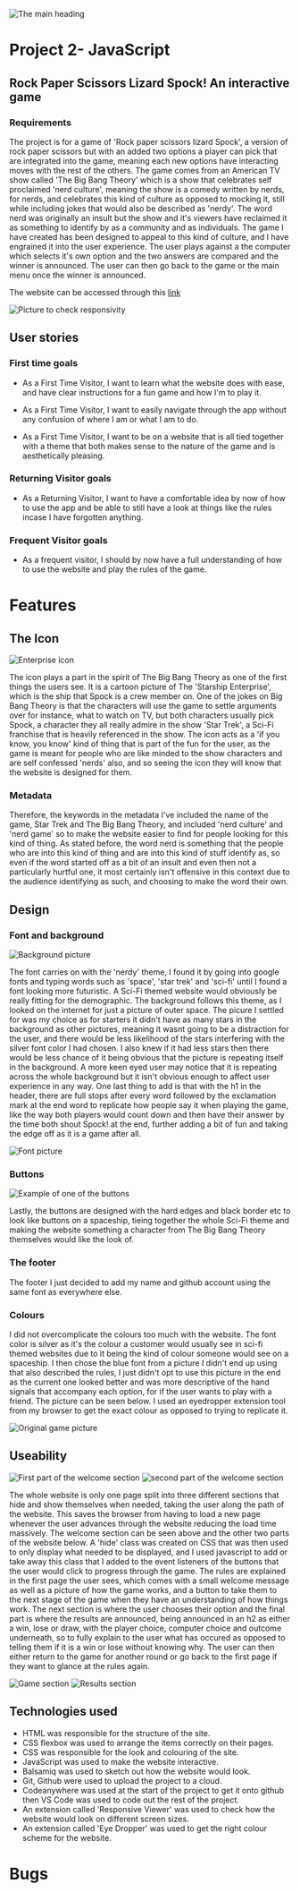 ![The main heading](assets/images/readme.pics/main-heading.png)

# Project 2- JavaScript

## Rock Paper Scissors Lizard Spock! An interactive game

### Requirements

The project is for a game of 'Rock paper scissors lizard Spock', a version of rock paper scissors but with an added two options a player can pick that are integrated into the game, meaning each new options have interacting moves with the rest of the others. The game comes from an American TV show called 'The Big Bang Theory' which is a show that celebrates self proclaimed 'nerd culture', meaning the show is a comedy written by nerds, for nerds, and celebrates this kind of culture as opposed to mocking it, still while including jokes that would also be described as 'nerdy'. The word nerd was originally an insult but the show and it's viewers have reclaimed it as something to identify by as a community and as individuals. The game I have created has been designed to appeal to this kind of culture, and I have engrained it into the user experience. The user plays against a the computer which selects it's own option and the two answers are compared and the winner is announced. The user can then go back to the game or the main menu once the winner is announced.

The website can be accessed through this [link](https://alistairdriscoll.github.io/project-2/)

![Picture to check responsivity](assets/images/readme.pics/response-pic.png)

## User stories

### First time goals

- As a First Time Visitor, I want to learn what the website does with ease, and have clear instructions for a fun game and how I'm to play it.

- As a First Time Visitor, I want to easily navigate through the app without any confusion of where I am or what I am to do.

- As a First Time Visitor, I want to be on a website that is all tied together with a theme that both makes sense to the nature of the game and is aesthetically pleasing.

### Returning Visitor goals

- As a Returning Visitor, I want to have a comfortable idea by now of how to use the app and be able to still have a look at things like the rules incase I have forgotten anything.
 
 ### Frequent Visitor goals

 - As a frequent visitor, I should by now have a full understanding of how to use the website and play the rules of the game.

# Features

## The Icon

![Enterprise icon](assets/images/enterprise-icon.png)

The icon plays a part in the spirit of The Big Bang Theory as one of the first things the users see. It is a cartoon picture of The 'Starship Enterprise', which is the ship that Spock is a crew member on. One of the jokes on Big Bang Theory is that the characters will use the game to settle arguments over for instance, what to watch on TV, but both characters usually pick Spock, a character they all really admire in the show 'Star Trek', a Sci-Fi franchise that is heavily referenced in the show. The icon acts as a 'if you know, you know' kind of thing that is part of the fun for the user, as the game is meant for people who are like minded to the show characters and are self confessed 'nerds' also, and so seeing the icon they will know that the website is designed for them.

### Metadata

Therefore, the keywords in the metadata I've included the name of the game, Star Trek and The Big Bang Theory, and included 'nerd culture' and 'nerd game' so to make the website easier to find for people looking for this kind of thing. As stated before, the word nerd is something that the people who are into this kind of thing and are into this kind of stuff identify as, so even if the word started off as a bit of an insult and even then not a particularly hurtful one, it most certainly isn't offensive in this context due to the audience identifying as such, and choosing to make the word their own.

## Design

### Font and background

![Background picture](assets/images/space-background.png)

The font carries on with the 'nerdy' theme, I found it by going into google fonts and typing words such as 'space', 'star trek' and 'sci-fi' until I found a font looking more futuristic. A Sci-Fi themed website would obviously be really fitting for the demographic. The background follows this theme, as I looked on the internet for just a picture of outer space. The picure I settled for was my choice as for starters it didn't have as many stars in the background as other pictures, meaning it wasnt going to be a distraction for the user, and there would be less likelihood of the stars interfering with the silver font color I had chosen. I also knew if it had less stars then there would be less chance of it being obvious that the picture is repeating itself in the background. A more keen eyed user may notice that it is repeating across the whole background but it isn't obvious enough to affect user experience in any way. One last thing to add is that with the h1 in the header, there are full stops after every word followed by the exclamation mark at the end word to replicate how people say it when playing the game, like the way both players would count down and then have their answer by the time both shout Spock! at the end, further adding a bit of fun and taking the edge off as it is a game after all.

![Font picture](assets/images/readme.pics/font-pic.png)

### Buttons

![Example of one of the buttons](assets/images/readme.pics/button-example.png)

Lastly, the buttons are designed with the hard edges and black border etc to look like buttons on a spaceship, tieing together the whole Sci-Fi theme and making the website something a character from The Big Bang Theory themselves would like the look of.

### The footer

The footer I just decided to add my name and github account using the same font as everywhere else.

### Colours

I did not overcomplicate the colours too much with the website. The font color is silver as it's the colour a customer would usually see in sci-fi themed websites due to it being the kind of colour someone would see on a spaceship. I then chose the blue font from a picture I didn't end up using that also described the rules, I just didn't opt to use this picture in the end as the current one looked better and was more descriptive of the hand signals that accompany each option, for if the user wants to play with a friend. The picture can be seen below. I used an eyedropper extension tool from my browser to get the exact colour as opposed to trying to replicate it.

![Original game picture](assets/images/readme.pics/old-picture.gif)

## Useability

![First part of the welcome section](assets/images/readme.pics/welcome-page-one.png)
![second part of the welcome section](assets/images/readme.pics/welcome-page-two.png)

The whole website is only one page split into three different sections that hide and show themselves when needed, taking the user along the path of the website. This saves the browser from having to load a new page whenever the user advances through the website reducing the load time massively. The welcome section can be seen above and the other two parts of the website below. A 'hide' class was created on CSS that was then used to only display what needed to be displayed, and I used javascript to add or take away this class that I added to the event listeners of the buttons that the user would click to progress through the game. The rules are explained in the first page the user sees, which comes with a small welcome message as well as a picture of how the game works, and a button to take them to the next stage of the game when they have an understanding of how things work. The next section is where the user chooses their option and the final part is where the results are announced, being announced in an h2 as either a win, lose or draw, with the player choice, computer choice and outcome underneath, so to fully explain to the user what has occured as opposed to telling them if it is a win or lose without knowing why. The user can then either return to the game for another round or go back to the first page if they want to glance at the rules again.

![Game section](assets/images/readme.pics/game-page.png)
![Results section](assets/images/readme.pics/results-page.png)

## Technologies used

- HTML was responsible for the structure of the site.
- CSS flexbox was used to arrange the items correctly on their pages.
- CSS was responsible for the look and colouring of the site.
- JavaScript was used to make the website interactive.
- Balsamiq was used to sketch out how the website would look.
- Git, Github were used to upload the project to a cloud.
- Codeanywhere was used at the start of the project to get it onto github then VS Code was used to code out the rest of the project.
- An extension called 'Responsive Viewer' was used to check how the website would look on different screen sizes.
- An extension called 'Eye Dropper' was used to get the right colour scheme for the website.

# Bugs


